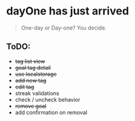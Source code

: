 # dayOne has just arrived

> One-day or Day-one? You decide.

## ToDO:

* ~~tag list view~~
* ~~goal tag detail~~
* ~~use localstorage~~
* ~~add new tag~~
* ~~edit tag~~
* streak validations
* check / uncheck behavior
* ~~remove goal~~
* add confirmation on removal
